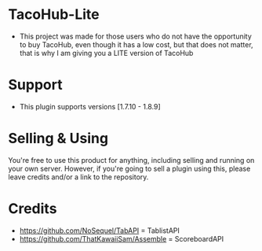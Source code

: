 # TacoHub-Lite
* This project was made for those users who do not have the opportunity to buy TacoHub, even though it has a low cost, but that does not matter, that is why I am giving you a LITE version of TacoHub

# Support
* This plugin supports versions [1.7.10 - 1.8.9]

# Selling & Using
You're free to use this product for anything, including selling and running on your own server. However, if you're going to sell a plugin using this, please leave credits and/or a link to the repository.

# Credits
* https://github.com/NoSequel/TabAPI = TablistAPI
* https://github.com/ThatKawaiiSam/Assemble = ScoreboardAPI
